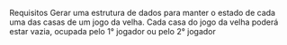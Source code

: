 Requisitos
Gerar uma estrutura de dados para manter o estado de cada uma das casas de um jogo da velha.
Cada casa do jogo da velha poderá estar vazia, ocupada pelo 1° jogador ou pelo 2° jogador
